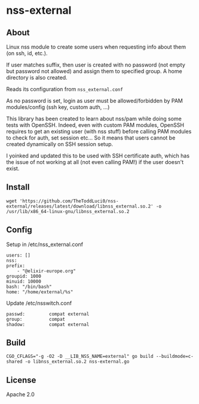 # nss-external

## About

Linux nss module to create some users when requesting info about them
(on ssh, id, etc.).

If user matches suffix, then user is created with no password
(not empty but password not allowed) and assign them to specified group.
A home directory is also created.

Reads its configuration from `nss_external.conf`

As no password is set, login as user must be allowed/forbidden by PAM
modules/config (ssh key, custom auth, ...)

This library has been created to learn about nss/pam while doing some tests
with OpenSSH. Indeed, even with custom PAM modules, OpenSSH requires to get
an existing user (with nss stuff) before calling PAM modules to check for
auth, set session etc... So it means that users cannot be created
dynamically on SSH session setup.

I yoinked and updated this to be used with SSH certificate auth, which has the
issue of not working at all (not even calling PAM!) if the user doesn't exist.

## Install

`wget 'https://github.com/TheToddLuci0/nss-external/releases/latest/download/libnss_external.so.2' -o /usr/lib/x86_64-linux-gnu/libnss_external.so.2`



## Config

Setup in /etc/nss_external.conf

    users: []
    nss:
    prefix:
        - "@elixir-europe.org"
    groupid: 1000
    minuid: 10000
    bash: "/bin/bash"
    home: "/home/external/%s"

Update /etc/nsswitch.conf

    passwd:         compat external
    group:          compat
    shadow:         compat external

## Build

`CGO_CFLAGS="-g -O2 -D __LIB_NSS_NAME=external" go build --buildmode=c-shared -o libnss_external.so.2 nss-external.go`

## License

Apache 2.0
